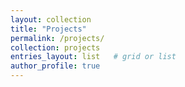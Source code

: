 ```yaml
---
layout: collection
title: "Projects"
permalink: /projects/
collection: projects
entries_layout: list   # grid or list
author_profile: true
---
```


